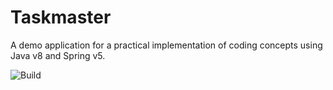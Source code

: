 # Taskmaster

A demo application for a practical implementation of coding concepts using Java v8 and Spring v5.

![Build](https://github.com/220509-web-dev/taskmaster-api/actions/workflows/build/badge.svg)
